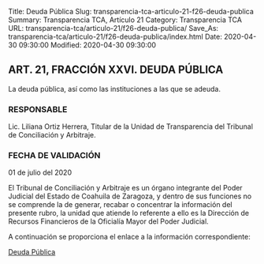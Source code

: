 Title: Deuda Pública
Slug: transparencia-tca-articulo-21-f26-deuda-publica
Summary: Transparencia TCA, Artículo 21
Category: Transparencia TCA
URL: transparencia-tca/articulo-21/f26-deuda-publica/
Save_As: transparencia-tca/articulo-21/f26-deuda-publica/index.html
Date: 2020-04-30 09:30:00
Modified: 2020-04-30 09:30:00


## ART. 21, FRACCIÓN XXVI. DEUDA PÚBLICA

La deuda pública, así como las instituciones a las que se adeuda.

### RESPONSABLE

Lic. Liliana Ortiz Herrera, Titular de la Unidad de Transparencia del Tribunal de Conciliación y Arbitraje.

### FECHA DE VALIDACIÓN

01 de julio del 2020

El Tribunal de Conciliación y Arbitraje es un órgano integrante del Poder Judicial del Estado de Coahuila de Zaragoza, y dentro de sus funciones no se comprende la de generar, recabar o concentrar la información del presente rubro, la unidad que atiende lo referente a ello es la Dirección de Recursos Financieros de la Oficialía Mayor del Poder Judicial.

A continuación se proporciona el enlace a la información correspondiente:

[Deuda Pública](https://www.pjecz.gob.mx/transparencia/articulo-21/f26-deuda-publica/)


